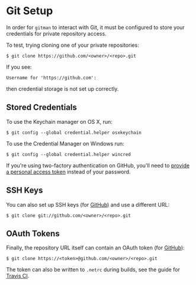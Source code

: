 # Git Setup

In order for `gitman` to interact with Git, it must be configured to store your credentials for private repository access.

To test, trying cloning one of your private repositories:

```shell
$ git clone https://github.com/<owner>/<repo>.git
```

If you see:

```shell
Username for 'https://github.com':
```

then credential storage is not set up correctly.

## Stored Credentials

To use the Keychain manager on OS X, run:

```
$ git config --global credential.helper osxkeychain
```

To use the Credential Manager on Windows run:

```
$ git config --global credential.helper wincred
```

If you're using two-factory authentication on GitHub, you'll need to [provide a personal access token](http://olivierlacan.com/posts/why-is-git-https-not-working-on-github/) instead of your password.

## SSH Keys

You can also set up SSH keys (for [GitHub](https://help.github.com/articles/generating-ssh-keys/)) and use a different URL:

```shell
$ git clone git://github.com/<owner>/<repo>.git
```

## OAuth Tokens

Finally, the repository URL itself can contain an OAuth token (for [GitHub](https://github.com/blog/1270-easier-builds-and-deployments-using-git-over-https-and-oauth)):

```shell
$ git clone https://<token>@github.com/<owner>/<repo>.git
```

The token can also be written to `.netrc` during builds, see the guide for [Travis CI](https://docs.travis-ci.com/user/private-dependencies/#API-Token).

